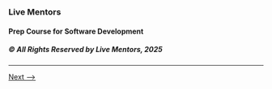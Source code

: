 ### Live Mentors
#### Prep Course for Software Development
##### &copy; All Rights Reserved by Live Mentors, 2025
---




[Next -->](./03%20Learning%20to%20Code.md)
